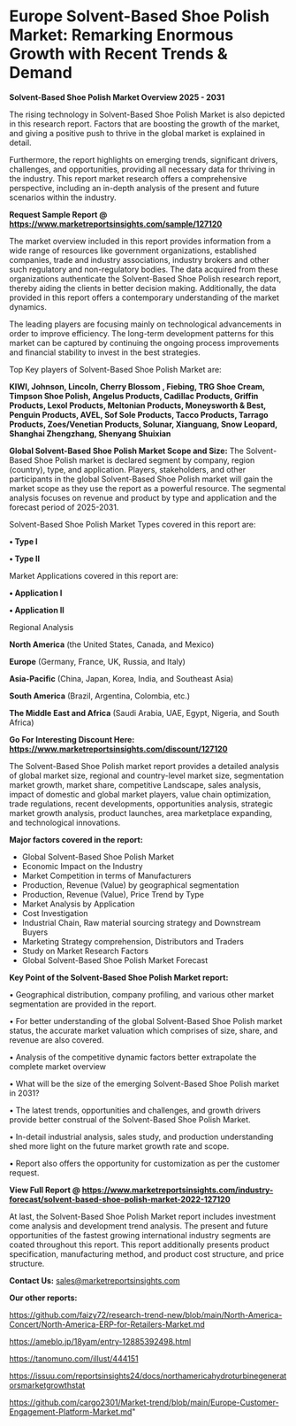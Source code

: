 # Europe Solvent-Based Shoe Polish Market: Remarking Enormous Growth with Recent Trends & Demand

<Strong> Solvent-Based Shoe Polish Market Overview 2025 - 2031</strong>

The rising technology in Solvent-Based Shoe Polish Market is also depicted in this research report. Factors that are boosting the growth of the market, and giving a positive push to thrive in the global market is explained in detail.

Furthermore, the report highlights on emerging trends, significant drivers, challenges, and opportunities, providing all necessary data for thriving in the industry. This report market research offers a comprehensive perspective, including an in-depth analysis of the present and future scenarios within the industry.

<strong>Request Sample Report @ <a href=https://www.marketreportsinsights.com/sample/127120>https://www.marketreportsinsights.com/sample/127120</a></strong>

The market overview included in this report provides information from a wide range of resources like government organizations, established companies, trade and industry associations, industry brokers and other such regulatory and non-regulatory bodies. The data acquired from these organizations authenticate the Solvent-Based Shoe Polish research report, thereby aiding the clients in better decision making. Additionally, the data provided in this report offers a contemporary understanding of the market dynamics.

The leading players are focusing mainly on technological advancements in order to improve efficiency. The long-term development patterns for this market can be captured by continuing the ongoing process improvements and financial stability to invest in the best strategies.

Top Key players of Solvent-Based Shoe Polish Market are:

<strong>KIWI, Johnson, Lincoln, Cherry Blossom , Fiebing, TRG Shoe Cream, Timpson Shoe Polish, Angelus Products, Cadillac Products, Griffin Products, Lexol Products, Meltonian Products, Moneysworth & Best, Penguin Products, AVEL, Sof Sole Products, Tacco Products, Tarrago Products, Zoes/Venetian Products, Solunar, Xianguang, Snow Leopard, Shanghai Zhengzhang, Shenyang Shuixian</strong>

<strong><b>Global Solvent-Based Shoe Polish Market Scope and Size:</b></strong>
The Solvent-Based Shoe Polish market is declared segment by company, region (country), type, and application. Players, stakeholders, and other participants in the global Solvent-Based Shoe Polish market will gain the market scope as they use the report as a powerful resource. The segmental analysis focuses on revenue and product by type and application and the forecast period of 2025-2031.

Solvent-Based Shoe Polish Market Types covered in this report are:

<strong>• Type I

• Type II</strong>

Market Applications covered in this report are:

<strong>• Application I

• Application II</strong> 

Regional Analysis

<strong>North America</strong> (the United States, Canada, and Mexico)

<strong>Europe</strong> (Germany, France, UK, Russia, and Italy)

<strong>Asia-Pacific</strong> (China, Japan, Korea, India, and Southeast Asia)

<strong>South America</strong> (Brazil, Argentina, Colombia, etc.)

<strong>The Middle East and Africa</strong> (Saudi Arabia, UAE, Egypt, Nigeria, and South Africa)

<strong>Go For Interesting Discount Here: <a href=https://www.marketreportsinsights.com/discount/127120>https://www.marketreportsinsights.com/discount/127120</a></strong>

The Solvent-Based Shoe Polish market report provides a detailed analysis of global market size, regional and country-level market size, segmentation market growth, market share, competitive Landscape, sales analysis, impact of domestic and global market players, value chain optimization, trade regulations, recent developments, opportunities analysis, strategic market growth analysis, product launches, area marketplace expanding, and technological innovations.

<strong><b>Major factors covered in the report:</b></strong>
<ul>
  <li>Global Solvent-Based Shoe Polish Market </li>
  <li>Economic Impact on the Industry</li>
  <li>Market Competition in terms of Manufacturers</li>
  <li>Production, Revenue (Value) by geographical segmentation</li>
  <li>Production, Revenue (Value), Price Trend by Type</li>
  <li>Market Analysis by Application</li>
  <li>Cost Investigation</li>
  <li>Industrial Chain, Raw material sourcing strategy and Downstream Buyers</li>
  <li>Marketing Strategy comprehension, Distributors and Traders</li>
  <li>Study on Market Research Factors</li>
  <li>Global Solvent-Based Shoe Polish Market Forecast</li>
</ul>

<strong><b>Key Point of the Solvent-Based Shoe Polish Market report:</b></strong>

• Geographical distribution, company profiling, and various other market segmentation are provided in the report.

• For better understanding of the global Solvent-Based Shoe Polish market status, the accurate market valuation which comprises of size, share, and revenue are also covered.

• Analysis of the competitive dynamic factors better extrapolate the complete market overview

• What will be the size of the emerging Solvent-Based Shoe Polish market in 2031?

• The latest trends, opportunities and challenges, and growth drivers provide better construal of the Solvent-Based Shoe Polish Market.

• In-detail industrial analysis, sales study, and production understanding shed more light on the future market growth rate and scope.

• Report also offers the opportunity for customization as per the customer request.

<strong><b>View Full Report @ <a href=https://www.marketreportsinsights.com/industry-forecast/solvent-based-shoe-polish-market-2022-127120>https://www.marketreportsinsights.com/industry-forecast/solvent-based-shoe-polish-market-2022-127120</a></b></strong>


At last, the Solvent-Based Shoe Polish Market report includes investment come analysis and development trend analysis. The present and future opportunities of the fastest growing international industry segments are coated throughout this report. This report additionally presents product specification, manufacturing method, and product cost structure, and price structure.

<strong>Contact Us:</strong>
sales@marketreportsinsights.com

<strong>Our other reports:</strong>

<a href=https://github.com/faizy72/research-trend-new/blob/main/North-America-Concert/North-America-ERP-for-Retailers-Market.md>https://github.com/faizy72/research-trend-new/blob/main/North-America-Concert/North-America-ERP-for-Retailers-Market.md</a>

<a href=https://ameblo.jp/18yam/entry-12885392498.html>https://ameblo.jp/18yam/entry-12885392498.html</a>

<a href=https://tanomuno.com/illust/444151>https://tanomuno.com/illust/444151</a>

<a href=https://issuu.com/reportsinsights24/docs/northamericahydroturbinegeneratorsmarketgrowthstat>https://issuu.com/reportsinsights24/docs/northamericahydroturbinegeneratorsmarketgrowthstat</a>

<a href=https://github.com/cargo2301/Market-trend/blob/main/Europe-Customer-Engagement-Platform-Market.md>https://github.com/cargo2301/Market-trend/blob/main/Europe-Customer-Engagement-Platform-Market.md</a>"
